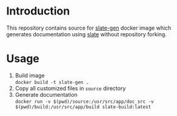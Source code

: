 # Introduction
This repository contains source for [slate-gen]()
docker image which generates documentation using [slate](https://github.com/slatedocs/slate)
without repository forking.

# Usage
1. Build image  
`docker build -t slate-gen .`
2. Copy all customized files in `source` directory
3. Generate documentation  
`docker run -v $(pwd)/source:/usr/src/app/doc_src -v $(pwd)/build:/usr/src/app/build slate-build:latest`

